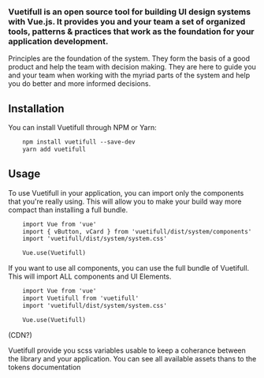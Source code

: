 ### Vuetifull is an open source tool for building UI design systems with Vue.js. It provides you and your team a set of organized tools, patterns & practices that work as the foundation for your application development.

Principles are the foundation of the system. They form the basis of a good product and help the team with decision making. They are here to guide you and your team when working with the myriad parts of the system and help you do better and more informed decisions.


## Installation

You can install Vuetifull through NPM or Yarn:

```html
    npm install vuetifull --save-dev
    yarn add vuetifull
```

## Usage
To use Vuetifull in your application, you can import only the components that you're really using. This will allow you to make your build way more compact than installing a full bundle.

```html
    import Vue from 'vue'
    import { vButton, vCard } from 'vuetifull/dist/system/components'
    import 'vuetifull/dist/system/system.css'

    Vue.use(Vuetifull)
```

If you want to use all components, you can use the full bundle of Vuetifull. This will import ALL components and UI Elements.

```html
    import Vue from 'vue'
    import Vuetifull from 'vuetifull'
    import 'vuetifull/dist/system/system.css'

    Vue.use(Vuetifull)
```

(CDN?)

Vuetifull provide you scss variables usable to keep a coherance between the library and your application. You can see all available assets thans to the tokens documentation
